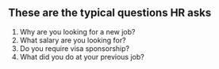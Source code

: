 ## These are the typical questions HR asks

1. Why are you looking for a new job?
1. What salary are you looking for?
1. Do you require visa sponsorship?
1. What did you do at your previous job?
